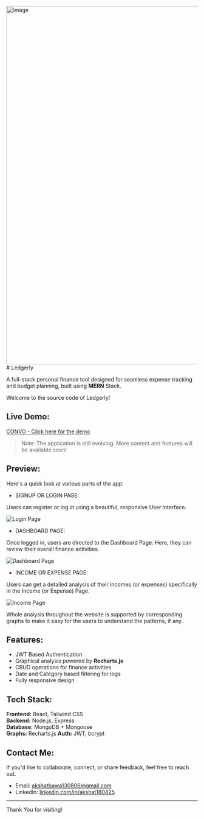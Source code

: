 <img width="1905" height="942" alt="image" src="https://github.com/user-attachments/assets/d841d40c-7269-4314-9ba1-c265eba77493" /># Ledgerly

A full-stack personal finance tool designed for seamless expense tracking and budget planning, built using **MERN** Stack.

Welcome to the source code of Ledgerly!

## Live Demo:
[CONVO - Click here for the demo](https://ledgerly-five.vercel.app)

> Note: The application is still evolving. More content and features will be available soon!

## Preview:

Here's a quick look at various parts of the app:

- SIGNUP OR LOGIN PAGE:

Users can register or log in using a beautiful, responsive User interface.

![Login Page](./Screenshots/Login%20Page.png)

- DASHBOARD PAGE:

Once logged in, users are directed to the Dashboard Page. Here, they can review their overall finance activities.

![Dashboard Page](./Screenshots/Dashboard%20Page.png)

- INCOME OR EXPENSE PAGE:

Users can get a detailed analysis of their incomes (or expenses) specifically in the Income (or Expense) Page.

![Income Page](./Screenshots/Income%20Page.png)

Whole analysis throughout the website is supported by corresponding graphs to make it easy for the users to understand the patterns, if any.

## Features:

- JWT Based Authentication
- Graphical analysis powered by **Recharts.js**
- CRUD operations for finance activities
- Date and Category based filtering for logs
- Fully responsive design

## Tech Stack:

**Frontend:** React, Tailwind CSS  
**Backend:** Node.js, Express  
**Database:** MongoDB + Mongoose  
**Graphs:** Recharts.js
**Auth:** JWT, bcrypt

## Contact Me:

If you'd like to collaborate, connect, or share feedback, feel free to reach out.
- Email: [akshatbawa130806@gmail.com](mailto:akshatbawa130806@gmail.com)
- LinkedIn: [linkedin.com/in/akshat180425](https://linkedin.com/in/akshat180425)

---

Thank You for visiting!
